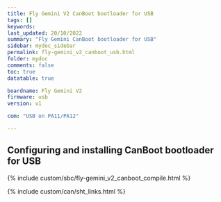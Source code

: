 ```yaml
---
title: Fly Gemini V2 CanBoot bootloader for USB
tags: []
keywords: 
last_updated: 20/10/2022
summary: "Fly Gemini CanBoot bootloader for USB"
sidebar: mydoc_sidebar
permalink: fly-gemini_v2_canboot_usb.html
folder: mydoc
comments: false
toc: true
datatable: true

boardname: Fly Gemini V2
firmware: usb
version: v1

com: "USB on PA11/PA12"

---
```


## Configuring and installing CanBoot bootloader for USB

{% include custom/sbc/fly-gemini_v2_canboot_compile.html %}

{% include custom/can/sht_links.html %}


